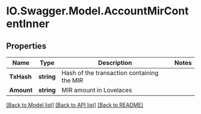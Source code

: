 # IO.Swagger.Model.AccountMirContentInner
## Properties

Name | Type | Description | Notes
------------ | ------------- | ------------- | -------------
**TxHash** | **string** | Hash of the transaction containing the MIR | 
**Amount** | **string** | MIR amount in Lovelaces | 

[[Back to Model list]](../README.md#documentation-for-models) [[Back to API list]](../README.md#documentation-for-api-endpoints) [[Back to README]](../README.md)

